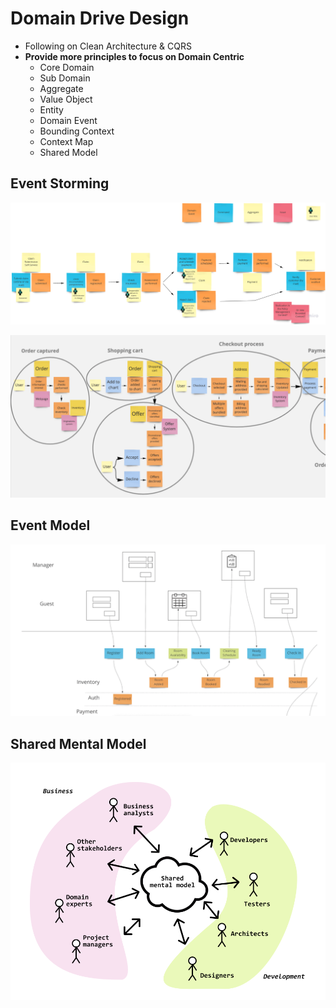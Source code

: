 # Domain Drive Design

- Following on Clean Architecture & CQRS
- **Provide more principles to focus on Domain Centric**
    - Core Domain
    - Sub Domain
    - Aggregate
    - Value Object
    - Entity
    - Domain Event
    - Bounding Context
    - Context Map
    - Shared Model


## Event Storming

<p align="center">
  <img src="images/event-storming.jpeg" />
</p>

<p align="center">
  <img src="images/event-storming-2.png" />
</p>


## Event Model 

<p align="center">
  <img src="images/event-modeling.png" />
</p>

## Shared Mental Model

<p align="center">
  <img src="images/Shared-mental-model.png" />
</p>